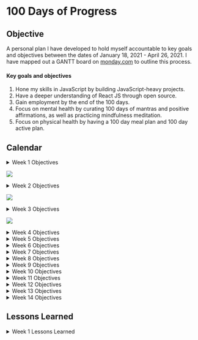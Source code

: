 # 100 Days of Progress

## Objective
A personal plan I have developed to hold myself accountable to key goals and objectives between the dates of January 18, 2021 - April 26, 2021. I have mapped out a GANTT board on [monday.com](monday.com) to outline this process.

#### Key goals and objectives
1. Hone my skills in JavaScript by building JavaScript-heavy projects. 
2. Have a deeper understanding of React JS through open source.
3. Gain employment by the end of the 100 days.
4. Focus on mental health by curating 100 days of mantras and positive affirmations, as well as practicing mindfulness meditation.
5. Focus on physical health by having a 100 day meal plan and 100 day active plan.

## Calendar
<details><summary>Week 1 Objectives</summary>

Monday, 01/18/20 - Sunday, 01/24/20
1. Morning mantra (see Gantt for details).
2. Complete e-commerce shopping cart from scratch, plan design for single page layout (landing page).
3. Assigned Coding Nexus task (React project).
4. Begin reading Front End Developer's Handbook (https://frontendmasters.com/books/front-end-handbook/2019/#1.1). Finish Chapter 1 by EOW.
5. Physical activity (see Gantt for details).
6. Write Medium article on the JS array helper.
</details>

![](https://scontent.fdpa1-1.fna.fbcdn.net/v/t1.0-9/137224667_1303583540019484_6345447721045545497_o.jpg?_nc_cat=109&ccb=2&_nc_sid=0debeb&_nc_ohc=H0wbjbu0HQMAX-p3IJy&_nc_ht=scontent.fdpa1-1.fna&oh=5f17cba7ff1013d9a2e21ef285fe7e36&oe=60260C10)

<details><summary>Week 2 Objectives</summary>

Monday, 01/25/20 - Sunday, 01/31/20
1. Morning mantra (see Gantt for details).
2. Complete section 3 of 50 days of JS & plan design for single page layout.
3. Assigned Coding Nexus task (React project) from Week 1 Objectives.
4. Front End Developer's Handbook (https://frontendmasters.com/books/front-end-handbook/2019/#1.1). Finish Chapter 2 by EOW.
5. Physical activity (see Gantt for details).
</details>

![](https://scontent.fdpa1-1.fna.fbcdn.net/v/t1.0-9/138294479_1304905026554002_7015728169850880422_n.jpg?_nc_cat=107&ccb=2&_nc_sid=0debeb&_nc_ohc=EC_rUoiUMmIAX_t5xvK&_nc_ht=scontent.fdpa1-1.fna&oh=ac24058b87f3c898306c7a4351d3e42b&oe=60278993)

<details><summary>Week 3 Objectives</summary>

1. Morning mantra (see Gantt for details).
2. Complete section 3 of 50 days of JS & plan design for single page layout.
3. Assigned Coding Nexus task (React project).
4. Front End Developer's Handbook (https://frontendmasters.com/books/front-end-handbook/2019/#1.1). Finish Chapter 3 by EOW.
5. Physical activity (see Gantt for details).
6. Write Medium article on the JS array helper.
</details>

![](https://scontent.fdpa1-1.fna.fbcdn.net/v/t1.0-9/138644498_1304905959887242_3514607475845503786_o.jpg?_nc_cat=110&ccb=2&_nc_sid=0debeb&_nc_ohc=_3LzOV_yxTIAX-ieD1d&_nc_ht=scontent.fdpa1-1.fna&oh=2440948a21c82b5f8d02983a8b207ec2&oe=6027B54E)

<details><summary>Week 4 Objectives</summary>

1. JavaScript
2. React
3. Application process
4. Mantra and meditation
5. Activity
</details>

<details><summary>Week 5 Objectives</summary>

1. JavaScript
2. React
3. Application process
4. Mantra and meditation
5. Activity
</details>

<details><summary>Week 6 Objectives</summary>

1. JavaScript
2. React
3. Application process
4. Mantra and meditation
5. Activity
</details>

<details><summary>Week 7 Objectives</summary>

1. JavaScript
2. React
3. Application process
4. Mantra and meditation
5. Activity
</details>

<details><summary>Week 8 Objectives</summary>

1. JavaScript
2. React
3. Application process
4. Mantra and meditation
5. Activity
</details>

<details><summary>Week 9 Objectives</summary>

1. JavaScript
2. React
3. Application process
4. Mantra and meditation
5. Activity
</details>

<details><summary>Week 10 Objectives</summary>

1. JavaScript
2. React
3. Application process
4. Mantra and meditation
5. Activity
</details>

<details><summary>Week 11 Objectives</summary>

1. JavaScript
2. React
3. Application process
4. Mantra and meditation
5. Activity
</details>

<details><summary>Week 12 Objectives</summary>

1. JavaScript
2. React
3. Application process
4. Mantra and meditation
5. Activity
</details>

<details><summary>Week 13 Objectives</summary>

1. JavaScript
2. React
3. Application process
4. Mantra and meditation
5. Activity
</details>

<details><summary>Week 14 Objectives</summary>

1. JavaScript
2. React
3. Application process
4. Mantra and meditation
5. Activity
</details>

## Lessons Learned

<details><summary>Week 1 Lessons Learned</summary>

Date: Jan 18, 2021<br>
What I did: Project up, installation, testing, & reading documentation. I decided to put more focus on carefully reading and understanding the documentation, then implementing what I understood. Today, I installed [Tailwind CSS](https://tailwindcss.com/docs/installation) with npm. Tailwind CSS is a utility-first CSS framework, which means that it provides low-level utility classes that let you build completely custom designs without ever leaving your HTML.

Tailwind automatically removes all unused CSS when building for production, which means your final CSS bundle is the smallest it could possibly be. In fact, most Tailwind projects ship less than 10KB of CSS to the client. Some things to keep in mind with Tailwind: issues with repeating classes which makes readability more difficult.

What went well: Most of the project set up was fairly straight forward. I was able to orgnanize basic project files into folders and get started on the navigation for the e-commerce site. I read several articles about the pros/cons of Tailwind.

What could be improved: I ran into a few hiccups with Tailwind. After installation, none of the preset Tailwind classes I added were initializing on the server. I brought in peers to take a look at the project set up and we were not able to come to a resolution today. We believe that my current version of node.js may have something to do with it.<br>
Moving forward, I will be saving links to the articles I read so I can reference them another time. I am also going to attempt to rubber duck my way through the project more.

<hr>

Date: Jan 19, 2021<br>
What I did: I partnered with a peer to track down the location of the error. Our earlier suspicions about node being outdated was inaccurate. Instead, we found that there was an issue with where the CSS script was pointing. I now have the script pointing to the public directory, instead of the src one. If anyone knows why this works, I am open to feedback. This is the updated script ```<link href="/public/css/tailwind.css" type="text/css" rel="stylesheet">```. Link to the project files are [here](https://github.com/dcc5235/Portfolio).

What went well: I decided to make the site a cosmetic e-commerce page where the landing page links users to the product page. I have completed half of the product page and solely used Tailwind to style all elements. I figured out how to change the background image url by editing theme.backgroundImage in the tailwind.config.js file, but this can also be done by injecting ```style``` directly into HTML. 

What could be improved: As a reminder, if you use ```display: flex``` and ```justify-between``` in Tailwind, make sure width is set to 100% by using class ```container```. Otherwise, your elements won't have "free space" left to move. I found some inspiration for landing page ideas [here]( https://business.tutsplus.com/articles/product-landing-page-examples--cms-32174#:~:text=5%20Top%20Product%20Landing%20Page%20Design%20Trends%20for,...%205%20Get%20Bold%20With%20Your%20Images.%20).
</details>

